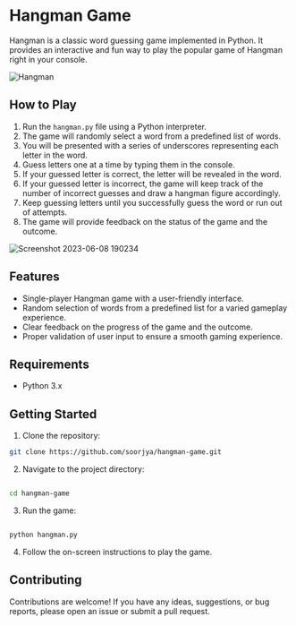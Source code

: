 # Hangman Game

Hangman is a classic word guessing game implemented in Python. It provides an interactive and fun way to play the popular game of Hangman right in your console.

![Hangman](https://github.com/soorjya/Game_Mix/assets/99492724/79b542b5-bb3a-4284-a564-eca6c2b12202)


## How to Play

1. Run the `hangman.py` file using a Python interpreter.
2. The game will randomly select a word from a predefined list of words.
3. You will be presented with a series of underscores representing each letter in the word.
4. Guess letters one at a time by typing them in the console.
5. If your guessed letter is correct, the letter will be revealed in the word.
6. If your guessed letter is incorrect, the game will keep track of the number of incorrect guesses and draw a hangman figure accordingly.
7. Keep guessing letters until you successfully guess the word or run out of attempts.
8. The game will provide feedback on the status of the game and the outcome.


![Screenshot 2023-06-08 190234](https://github.com/soorjya/Game_Mix/assets/99492724/a304156b-e996-4863-8b97-81db80b0faab)


## Features

- Single-player Hangman game with a user-friendly interface.
- Random selection of words from a predefined list for a varied gameplay experience.
- Clear feedback on the progress of the game and the outcome.
- Proper validation of user input to ensure a smooth gaming experience.

## Requirements

- Python 3.x

## Getting Started

1. Clone the repository:

```bash
git clone https://github.com/soorjya/hangman-game.git
```
2. Navigate to the project directory:
```bash

cd hangman-game
```
3. Run the game:
```bash

python hangman.py
```
4. Follow the on-screen instructions to play the game.


## Contributing
Contributions are welcome! If you have any ideas, suggestions, or bug reports, please open an issue or submit a pull request.
